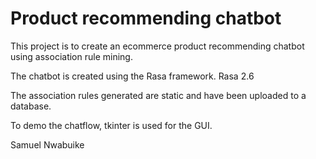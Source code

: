 # Product recommending chatbot
This project is to create an ecommerce product recommending chatbot using association rule mining.

The chatbot is created using the Rasa framework. Rasa 2.6

The association rules generated are static and have been uploaded to a database.

To demo the chatflow, tkinter is used for the GUI.


Samuel Nwabuike